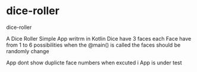 # dice-roller
dice-roller

A Dice Roller Simple App writrm in Kotlin
Dice have 3 faces
each Face have from 1 to 6 possibilities 
when the @main() is called the faces should be randomly change


App dont show duplicte face numbers when excuted 
i
App is under test
